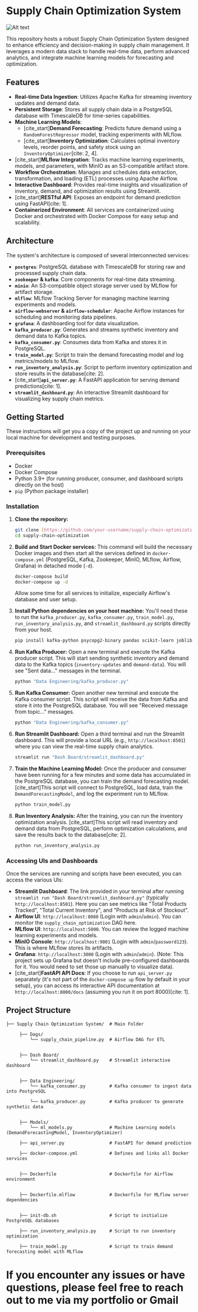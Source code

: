 # Supply Chain Optimization System


![Alt text](image_url)












This repository hosts a robust Supply Chain Optimization System designed to enhance efficiency and decision-making in supply chain management. It leverages a modern data stack to handle real-time data, perform advanced analytics, and integrate machine learning models for forecasting and optimization.

## Features

* **Real-time Data Ingestion**: Utilizes Apache Kafka for streaming inventory updates and demand data.
* **Persistent Storage**: Stores all supply chain data in a PostgreSQL database with TimescaleDB for time-series capabilities.
* **Machine Learning Models**:
    * [cite_start]**Demand Forecasting**: Predicts future demand using a `RandomForestRegressor` model, tracking experiments with MLflow.
    * [cite_start]**Inventory Optimization**: Calculates optimal inventory levels, reorder points, and safety stock using an `InventoryOptimizer`[cite: 2, 4].
* [cite_start]**MLflow Integration**: Tracks machine learning experiments, models, and parameters, with MinIO as an S3-compatible artifact store.
* **Workflow Orchestration**: Manages and schedules data extraction, transformation, and loading (ETL) processes using Apache Airflow.
* **Interactive Dashboard**: Provides real-time insights and visualization of inventory, demand, and optimization results using Streamlit.
* [cite_start]**RESTful API**: Exposes an endpoint for demand prediction using FastAPI[cite: 1].
* **Containerized Environment**: All services are containerized using Docker and orchestrated with Docker Compose for easy setup and scalability.

## Architecture

The system's architecture is composed of several interconnected services:

* **`postgres`**: PostgreSQL database with TimescaleDB for storing raw and processed supply chain data.
* **`zookeeper` & `kafka`**: Core components for real-time data streaming.
* **`minio`**: An S3-compatible object storage server used by MLflow for artifact storage.
* **`mlflow`**: MLflow Tracking Server for managing machine learning experiments and models.
* **`airflow-webserver` & `airflow-scheduler`**: Apache Airflow instances for scheduling and monitoring data pipelines.
* **`grafana`**: A dashboarding tool for data visualization.
* **`kafka_producer.py`**: Generates and streams synthetic inventory and demand data to Kafka topics.
* **`kafka_consumer.py`**: Consumes data from Kafka and stores it in PostgreSQL.
* **`train_model.py`**: Script to train the demand forecasting model and log metrics/models to MLflow.
* **`run_inventory_analysis.py`**: Script to perform inventory optimization and store results in the database[cite: 2].
* [cite_start]**`api_server.py`**: A FastAPI application for serving demand predictions[cite: 1].
* **`streamlit_dashboard.py`**: An interactive Streamlit dashboard for visualizing key supply chain metrics.

## Getting Started

These instructions will get you a copy of the project up and running on your local machine for development and testing purposes.

### Prerequisites

* Docker
* Docker Compose
* Python 3.9+ (for running producer, consumer, and dashboard scripts directly on the host)
* `pip` (Python package installer)

### Installation

1.  **Clone the repository:**
    ```bash
    git clone [https://github.com/your-username/supply-chain-optimization.git](https://github.com/your-username/supply-chain-optimization.git)
    cd supply-chain-optimization
    ```

2.  **Build and Start Docker services:**
    This command will build the necessary Docker images and then start all the services defined in `docker-compose.yml` (PostgreSQL, Kafka, Zookeeper, MinIO, MLflow, Airflow, Grafana) in detached mode (`-d`).
    ```bash
    docker-compose build
    docker-compose up -d
    ```
    Allow some time for all services to initialize, especially Airflow's database and user setup.

3.  **Install Python dependencies on your host machine:**
    You'll need these to run the `kafka_producer.py`, `kafka_consumer.py`, `train_model.py`, `run_inventory_analysis.py`, and `streamlit_dashboard.py` scripts directly from your host.
    ```bash
    pip install kafka-python psycopg2-binary pandas scikit-learn joblib mlflow streamlit plotly
    ```

4.  **Run Kafka Producer:**
    Open a new terminal and execute the Kafka producer script. This will start sending synthetic inventory and demand data to the Kafka topics (`inventory-updates` and `demand-data`). You will see "Sent data..." messages in the terminal.
    ```bash
    python "Data Engineering/kafka_producer.py"
    ```

5.  **Run Kafka Consumer:**
    Open another new terminal and execute the Kafka consumer script. This script will receive the data from Kafka and store it into the PostgreSQL database. You will see "Received message from topic..." messages.
    ```bash
    python "Data Engineering/kafka_consumer.py"
    ```

6.  **Run Streamlit Dashboard:**
    Open a third terminal and run the Streamlit dashboard. This will provide a local URL (e.g., `http://localhost:8501`) where you can view the real-time supply chain analytics.
    ```bash
    streamlit run "Dash Board/streamlit_dashboard.py"
    ```

7.  **Train the Machine Learning Model:**
    Once the producer and consumer have been running for a few minutes and some data has accumulated in the PostgreSQL database, you can train the demand forecasting model. [cite_start]This script will connect to PostgreSQL, load data, train the `DemandForecastingModel`, and log the experiment run to MLflow.
    ```bash
    python train_model.py
    ```

8.  **Run Inventory Analysis:**
    After the training, you can run the inventory optimization analysis. [cite_start]This script will read inventory and demand data from PostgreSQL, perform optimization calculations, and save the results back to the database[cite: 2].
    ```bash
    python run_inventory_analysis.py
    ```

### Accessing UIs and Dashboards

Once the services are running and scripts have been executed, you can access the various UIs:

* **Streamlit Dashboard**: The link provided in your terminal after running `streamlit run "Dash Board/streamlit_dashboard.py"` (typically `http://localhost:8501`). Here you can see metrics like "Total Products Tracked", "Total Current Inventory", and "Products at Risk of Stockout".
* **Airflow UI**: `http://localhost:8080` (Login with `admin`/`admin`). You can monitor the `supply_chain_optimization` DAG here.
* **MLflow UI**: `http://localhost:5000`. You can review the logged machine learning experiments and models.
* **MinIO Console**: `http://localhost:9001` (Login with `admin`/`password123`). This is where MLflow stores its artifacts.
* **Grafana**: `http://localhost:3000` (Login with `admin`/`admin`). (Note: This project sets up Grafana but doesn't include pre-configured dashboards for it. You would need to set those up manually to visualize data).
* [cite_start]**FastAPI API Docs**: If you choose to run `api_server.py` separately (it's not part of the `docker-compose up` flow by default in your setup), you can access its interactive API documentation at `http://localhost:8000/docs` (assuming you run it on port 8000)[cite: 1].

## Project Structure


    ├── Supply Chain Optimization System/  # Main Folder

         ├── Dags/
             └── supply_chain_pipeline.py  # Airflow DAG for ETL 
         
         
         ├── Dash Board/
             └── streamlit_dashboard.py    # Streamlit interactive dashboard 
         
         
         ├── Data Engineering/
             └── kafka_consumer.py         # Kafka consumer to ingest data into PostgreSQL 
         
             └── kafka_producer.py         # Kafka producer to generate synthetic data 
         
         
         ├── Models/
             └── ml_models.py              # Machine Learning models (DemandForecastingModel, InventoryOptimizer) 
         
         ├── api_server.py                 # FastAPI for demand prediction 
         
         ├── docker-compose.yml            # Defines and links all Docker services 
         
         
         ├── Dockerfile                    # Dockerfile for Airflow environment 
         
         
         ├── Dockerfile.mlflow             # Dockerfile for MLflow server dependencies 
         
         
         ├── init-db.sh                    # Script to initialize PostgreSQL databases 
         
         ├── run_inventory_analysis.py     # Script to run inventory optimization 
         
         ├── train_model.py                # Script to train demand forecasting model with MLflow

# If you encounter any issues or have questions, please feel free to reach out to me via my portfolio or Gmail
